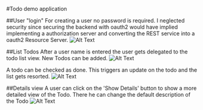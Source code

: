 #Todo demo application

##User "login" 
For creating a user no password is required. I neglected security since securing the backend with oauth2 would have implied implementing a authorization server and converting the REST service into a oauth2 Resource Server.
![Alt Text](https://s8.gifyu.com/images/chrome_kMZdNR9SbH.gif)

##List Todos
After a user name is entered the user gets delegated to the todo list view. New Todos can be added.
![Alt Text](https://s8.gifyu.com/images/chrome_aQ8zbgThHJ.gif)

A todo can be checked as done. This triggers an update on the todo and the list gets resorted.
![Alt Text](https://s8.gifyu.com/images/chrome_NGVYsYHjvG.gif)

##Details view
A user can click on the 'Show Details' button to show a more detailed view of the Todo. There he can change the default description of the Todo
![Alt Text](https://s8.gifyu.com/images/chrome_uLMbrwmRD4.gif)

